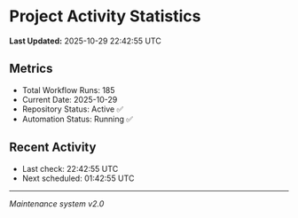 # Project Activity Statistics

**Last Updated:** 2025-10-29 22:42:55 UTC

## Metrics
- Total Workflow Runs: 185
- Current Date: 2025-10-29
- Repository Status: Active ✅
- Automation Status: Running ✅

## Recent Activity
- Last check: 22:42:55 UTC
- Next scheduled: 01:42:55 UTC

---
*Maintenance system v2.0*
